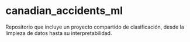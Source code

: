 # canadian_accidents_ml
Repositorio que incluye un proyecto compartido de clasificación, desde la limpieza de datos hasta su interpretabilidad.

